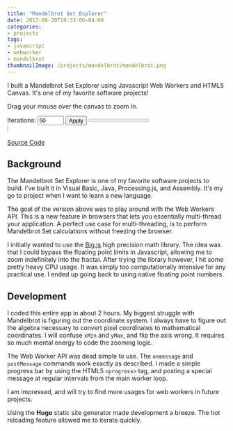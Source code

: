 ```yaml
---
title: "Mandelbrot Set Explorer"
date: 2017-08-30T19:33:06-04:00
categories:
- projects
tags:
- javascript
- webworker
- mandelbrot
thumbnailImage: /projects/mandelbrot/mandelbrot.png
---
```


I built a Mandelbrot Set Explorer using Javascript Web Workers and HTML5 Canvas.  It's one of my favorite software projects!

<!--more-->

Drag your mouse over the canvas to zoom in.

<div class='controls'>
    Iterations: <input id='mandel-iterations' class="input--large" type='number' value='50' style='width:60px;'/>
    <button id='mandel-apply' class='btn btn--default'>Apply</button>
    <progress id='progress' value='0' max='100'>70 %</progress>
</div>
<div style='position:relative;'>
    <canvas id='mandelbrot' width='500' height='500' style='border:solid 1px #ccc;'></canvas>
    <div id='zoom-rect' style='position:absolute;pointer-events:none;border:solid 1px white; background:rgba(255,255,255,0.5);'></div>
</div>
<script src="/projects/mandelbrot/app.js"></script>

[Source Code](https://github.com/robinfhu/personal-site/tree/master/static/projects/mandelbrot)


## Background

The Mandelbrot Set Explorer is one of my favorite software projects to build.  I've built it in Visual Basic, Java, Processing.js, and Assembly.  It's my go to project when I want to learn a new language.

The goal of the version above was to play around with the Web Workers API.  This is a new feature in browsers that lets you essentially multi-thread your application.  A perfect use case for multi-threading, is to perform Mandelbrot Set calculations without freezing the browser.

I initially wanted to use the [Big.js](https://github.com/MikeMcl/big.js/) high precision math library.  The idea was that I could bypass the floating point limits in Javascript, allowing me to zoom indefinitely into the fractal.  After trying the library however, I hit some pretty heavy CPU usage.  It was simply too computationally intensive for any practical use.  I ended up going back to using native floating point numbers.

## Development

I coded this entire app in about 2 hours.  My biggest struggle with Mandelbrot is figuring out the coordinate system.  I always have to figure out the algebra necessary to convert pixel coordinates to mathematical coordinates.  I will confuse `xMin` and `yMax`, and flip the axis wrong.  It requires so much mental energy to code the zooming logic.

The Web Worker API was dead simple to use.  The `onmessage` and `postMessage` commands work exactly as described.
I made a simple progress bar by using the HTML5 `<progress>` tag, and posting a special message at regular intervals from the main worker loop.

I am impressed, and will try to find more usages for web workers in future projects.

Using the **Hugo** static site generator made development a breeze.  The hot reloading feature allowed me to iterate quickly.


